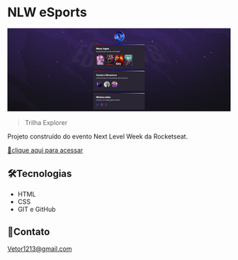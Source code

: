 # NLW eSports 
![preview](./preview/preview.png)



>Trilha Explorer

Projeto construído do evento Next Level Week da Rocketseat.

[🦾clique aqui para acessar](https://jx4xv1txr.github.io/nlw-esports-explorer/)

## 🛠️Tecnologias

- HTML
- CSS
- GIT e GitHub

## 📩Contato

Vetor1213@gmail.com